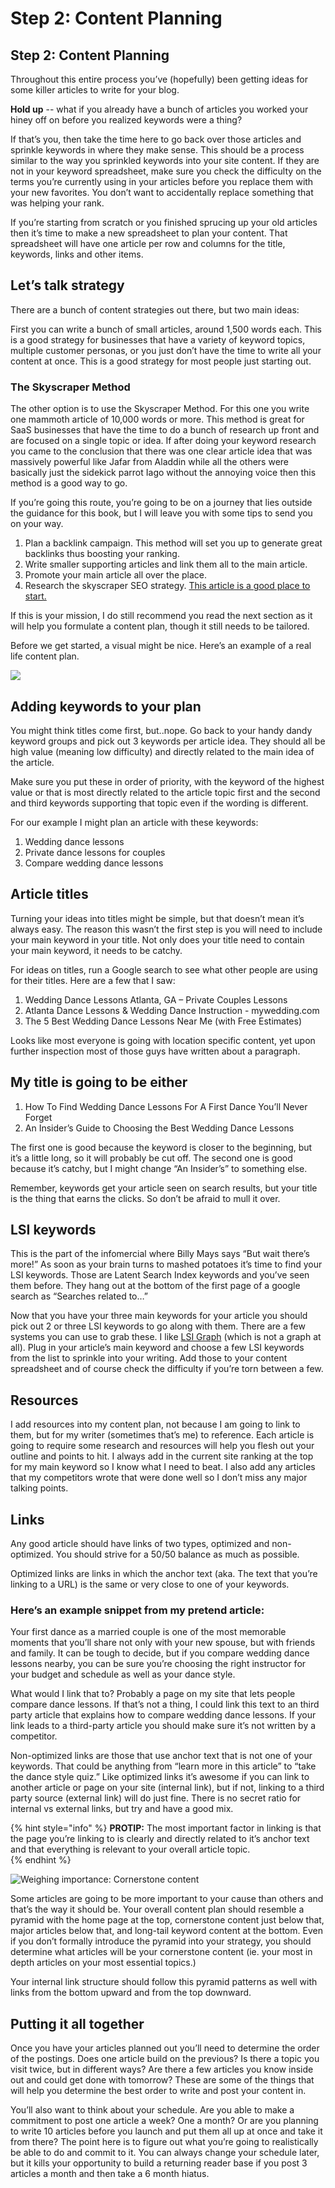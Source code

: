 # Step 2: Content Planning

## Step 2: Content Planning

Throughout this entire process you’ve \(hopefully\) been getting ideas for some killer articles to write for your blog.

**Hold up** -- what if you already have a bunch of articles you worked your hiney off on before you realized keywords were a thing?

If that’s you, then take the time here to go back over those articles and sprinkle keywords in where they make sense. This should be a process similar to the way you sprinkled keywords into your site content. If they are not in your keyword spreadsheet, make sure you check the difficulty on the terms you’re currently using in your articles before you replace them with your new favorites. You don’t want to accidentally replace something that was helping your rank.

If you’re starting from scratch or you finished sprucing up your old articles then it’s time to make a new spreadsheet to plan your content. That spreadsheet will have one article per row and columns for the title, keywords, links and other items.

## Let’s talk strategy

There are a bunch of content strategies out there, but two main ideas:

First you can write a bunch of small articles, around 1,500 words each. This is a good strategy for businesses that have a variety of keyword topics, multiple customer personas, or you just don’t have the time to write all your content at once. This is a good strategy for most people just starting out.

### The Skyscraper Method

The other option is to use the Skyscraper Method. For this one you write one mammoth article of 10,000 words or more. This method is great for SaaS businesses that have the time to do a bunch of research up front and are focused on a single topic or idea. If after doing your keyword research you came to the conclusion that there was one clear article idea that was massively powerful like Jafar from Aladdin while all the others were basically just the sidekick parrot Iago without the annoying voice then this method is a good way to go.

If you’re going this route, you’re going to be on a journey that lies outside the guidance for this book, but I will leave you with some tips to send you on your way.

1. Plan a backlink campaign. This method will set you up to generate great backlinks thus boosting your ranking.
2. Write smaller supporting articles and link them all to the main article.
3. Promote your main article all over the place.
4. Research the skyscraper SEO strategy. [This article is a good place to start.](https://blog.monitorbacklinks.com/seo/skyscraper-technique-seo/)

If this is your mission, I do still recommend you read the next section as it will help you formulate a content plan, though it still needs to be tailored.

Before we get started, a visual might be nice. Here’s an example of a real life content plan.

![](https://lh4.googleusercontent.com/fZ3aRf_QwN4gin6JJV7DDu4uFA0V6vbyaevssRGVfxbNAxpyGPyJzqFqAUlvrG4EP99Vy1kSQnaCFcgB1H_UU7GcLQI5skBFVMOo4QGqrCmnx6ebEXKwszlfJQvGcBea7H20CXSv)

## Adding keywords to your plan

You might think titles come first, but..nope. Go back to your handy dandy keyword groups and pick out 3 keywords per article idea. They should all be high value \(meaning low difficulty\) and directly related to the main idea of the article.

Make sure you put these in order of priority, with the keyword of the highest value or that is most directly related to the article topic first and the second and third keywords supporting that topic even if the wording is different.

For our example I might plan an article with these keywords:

1. Wedding dance lessons
2. Private dance lessons for couples
3. Compare wedding dance lessons

## Article titles

Turning your ideas into titles might be simple, but that doesn’t mean it’s always easy. The reason this wasn’t the first step is you will need to include your main keyword in your title. Not only does your title need to contain your main keyword, it needs to be catchy.

For ideas on titles, run a Google search to see what other people are using for their titles. Here are a few that I saw:

1. Wedding Dance Lessons Atlanta, GA – Private Couples Lessons
2. Atlanta Dance Lessons & Wedding Dance Instruction - mywedding.com
3. The 5 Best Wedding Dance Lessons Near Me \(with Free Estimates\)

Looks like most everyone is going with location specific content, yet upon further inspection most of those guys have written about a paragraph.

## My title is going to be either

1. How To Find Wedding Dance Lessons For A First Dance You’ll Never Forget
2. An Insider’s Guide to Choosing the Best Wedding Dance Lessons

The first one is good because the keyword is closer to the beginning, but it’s a little long, so it will probably be cut off. The second one is good because it’s catchy, but I might change “An Insider’s” to something else.

Remember, keywords get your article seen on search results, but your title is the thing that earns the clicks. So don’t be afraid to mull it over.

## LSI keywords

This is the part of the infomercial where Billy Mays says “But wait there’s more!” As soon as your brain turns to mashed potatoes it’s time to find your LSI keywords. Those are Latent Search Index keywords and you’ve seen them before. They hang out at the bottom of the first page of a google search as “Searches related to…”

Now that you have your three main keywords for your article you should pick out 2 or three LSI keywords to go along with them. There are a few systems you can use to grab these. I like [LSI Graph](https://lsigraph.com) \(which is not a graph at all\). Plug in your article’s main keyword and choose a few LSI keywords from the list to sprinkle into your writing. Add those to your content spreadsheet and of course check the difficulty if you’re torn between a few.

## Resources

I add resources into my content plan, not because I am going to link to them, but for my writer \(sometimes that’s me\) to reference. Each article is going to require some research and resources will help you flesh out your outline and points to hit. I always add in the current site ranking at the top for my main keyword so I know what I need to beat. I also add any articles that my competitors wrote that were done well so I don’t miss any major talking points.

## Links

Any good article should have links of two types, optimized and non-optimized. You should strive for a 50/50 balance as much as possible.

Optimized links are links in which the anchor text \(aka. The text that you’re linking to a URL\) is the same or very close to one of your keywords.

### Here’s an example snippet from my pretend article:

Your first dance as a married couple is one of the most memorable moments that you’ll share not only with your new spouse, but with friends and family. It can be tough to decide, but if you compare wedding dance lessons nearby, you can be sure you’re choosing the right instructor for your budget and schedule as well as your dance style.

What would I link that to? Probably a page on my site that lets people compare dance lessons. If that’s not a thing, I could link this text to an third party article that explains how to compare wedding dance lessons. If your link leads to a third-party article you should make sure it’s not written by a competitor.

Non-optimized links are those that use anchor text that is not one of your keywords. That could be anything from “learn more in this article” to “take the dance style quiz.” Like optimized links it’s awesome if you can link to another article or page on your site \(internal link\), but if not, linking to a third party source \(external link\) will do just fine. There is no secret ratio for internal vs external links, but try and have a good mix.

{% hint style="info" %}
**PROTIP:** The most important factor in linking is that the page you’re linking to is clearly and directly related to it’s anchor text and that everything is relevant to your overall article topic.  
{% endhint %}

![Weighing importance: Cornerstone content](https://lh4.googleusercontent.com/c9ewgRY-vJq8eGAjBOIudu3Ufay43wKanWq6M6vGV3Q65K36BixdLlR3m0DMaVoEVikJNULY2C_zp24NahHtV7T1F0X0VKMwoRP75qCZnW2ktet1Wgxsts0RfLvD5g_ICAwHK9AZ)

Some articles are going to be more important to your cause than others and that’s the way it should be. Your overall content plan should resemble a pyramid with the home page at the top, cornerstone content just below that, major articles below that, and long-tail keyword content at the bottom. Even if you don’t formally introduce the pyramid into your strategy, you should determine what articles will be your cornerstone content \(ie. your most in depth articles on your most essential topics.\)

Your internal link structure should follow this pyramid patterns as well with links from the bottom upward and from the top downward.

## Putting it all together

Once you have your articles planned out you’ll need to determine the order of the postings. Does one article build on the previous? Is there a topic you visit twice, but in different ways? Are there a few articles you know inside out and could get done with tomorrow? These are some of the things that will help you determine the best order to write and post your content in.

You’ll also want to think about your schedule. Are you able to make a commitment to post one article a week? One a month? Or are you planning to write 10 articles before you launch and put them all up at once and take it from there? The point here is to figure out what you’re going to realistically be able to do and commit to it. You can always change your schedule later, but it kills your opportunity to build a returning reader base if you post 3 articles a month and then take a 6 month hiatus.


